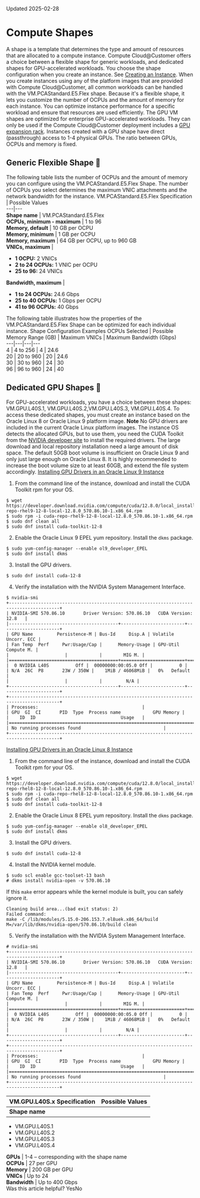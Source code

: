 Updated 2025-02-28
# Compute Shapes
A shape is a template that determines the type and amount of resources that are allocated to a compute instance. Compute Cloud@Customer offers a choice between a flexible shape for generic workloads, and dedicated shapes for GPU-accelerated workloads.
You choose the shape configuration when you create an instance. See [Creating an Instance](https://docs.oracle.com/en-us/iaas/compute-cloud-at-customer/topics/compute/creating-an-instance.htm#creating-an-instance "On Compute Cloud@Customer, you can create an instance using the Compute Cloud@Customer Console, CLI, and API.").
When you create instances using any of the platform images that are provided with Compute Cloud@Customer, all common workloads can be handled with the VM.PCAStandard.E5.Flex shape. Because it's a flexible shape, it lets you customize the number of OCPUs and the amount of memory for each instance. You can optimize instance performance for a specific workload and ensure that resources are used efficiently.
The GPU VM shapes are optimized for enterprise GPU-accelerated workloads. They can only be used if the Compute Cloud@Customer deployment includes a [GPU expansion rack](https://docs.oracle.com/en-us/iaas/compute-cloud-at-customer/topics/overview/gpu-expansion.htm#gpu-expansion "To enable GPU-accelerated workloads in the local data center, a Compute Cloud@Customer installation can be expanded with server nodes that have GPUs installed."). Instances created with a GPU shape have direct (passthrough) access to 1-4 physical GPUs. The ratio between GPUs, OCPUs and memory is fixed.
## Generic Flexible Shape 🔗 
The following table lists the number of OCPUs and the amount of memory you can configure using the VM.PCAStandard.E5.Flex Shape.
The number of OCPUs you select determines the maximum VNIC attachments and the network bandwidth for the instance.
VM.PCAStandard.E5.Flex Specification | Possible Values  
---|---  
**Shape name** | VM.PCAStandard.E5.Flex  
**OCPUs, minimum - maximum** | 1 to 96  
**Memory, default** | 10 GB per OCPU  
**Memory, minimum** | 1 GB per OCPU  
**Memory, maximum** | 64 GB per OCPU, up to 960 GB  
**VNICs, maximum** | 
  * **1 OCPU:** 2 VNICs
  * **2 to 24 OCPUs:** 1 VNIC per OCPU
  * **25 to 96:** 24 VNICs

  
**Bandwidth, maximum** | 
  * **1 to 24 OCPUs:** 24.6 Gbps
  * **25 to 40 OCPUs:** 1 Gbps per OCPU
  * **41 to 96 OCPUs:** 40 Gbps

  
The following table illustrates how the properties of the VM.PCAStandard.E5.Flex Shape can be optimized for each individual instance.
Shape Configuration Examples OCPUs Selected | Possible Memory Range (GB) | Maximum VNICs | Maximum Bandwidth (Gbps)  
---|---|---|---  
4 | 4 to 256 | 4 | 24.6  
20 | 20 to 960 | 20 | 24.6  
30 | 30 to 960 | 24 | 30  
96 | 96 to 960 | 24 | 40  
## Dedicated GPU Shapes 🔗 
For GPU-accelerated workloads, you have a choice between these shapes: VM.GPU.L40S.1, VM.GPU.L40S.2,VM.GPU.L40S.3, VM.GPU.L40S.4. To access these dedicated shapes, you must create an instance based on the Oracle Linux 8 or Oracle Linux 9 platform image.
**Note**
No GPU drivers are included in the current Oracle Linux platform images. The instance OS detects the allocated GPUs, but to use them, you need the CUDA Toolkit from the [NVIDIA developer site](https://developer.nvidia.com/cuda-downloads) to install the required drivers.
The large download and local repository installation need a large amount of disk space. The default 50GB boot volume is insufficient on Oracle Linux 9 and only just large enough on Oracle Linux 8. It is highly recommended to increase the boot volume size to at least 60GB, and extend the file system accordingly.
[Installing GPU Drivers in an Oracle Linux 9 Instance](https://docs.oracle.com/en-us/iaas/compute-cloud-at-customer/topics/compute/compute-shapes.htm)
  1. From the command line of the instance, download and install the CUDA Toolkit rpm for your OS.
```
$ wget https://developer.download.nvidia.com/compute/cuda/12.8.0/local_installers/cuda-repo-rhel9-12-8-local-12.8.0_570.86.10-1.x86_64.rpm
$ sudo rpm -i cuda-repo-rhel9-12-8-local-12.8.0_570.86.10-1.x86_64.rpm
$ sudo dnf clean all
$ sudo dnf install cuda-toolkit-12-8
```

  2. Enable the Oracle Linux 9 EPEL yum repository. Install the `dkms` package.
```
$ sudo yum-config-manager --enable ol9_developer_EPEL
$ sudo dnf install dkms
```

  3. Install the GPU drivers.
```
$ sudo dnf install cuda-12-8
```

  4. Verify the installation with the NVIDIA System Management Interface.
```
$ nvidia-smi
+-----------------------------------------------------------------------------------------+
| NVIDIA-SMI 570.86.10       Driver Version: 570.86.10   CUDA Version: 12.8   |
|-----------------------------------------+------------------------+----------------------+
| GPU Name         Persistence-M | Bus-Id     Disp.A | Volatile Uncorr. ECC |
| Fan Temp  Perf     Pwr:Usage/Cap |      Memory-Usage | GPU-Util Compute M. |
|                     |            |        MIG M. |
|=========================================+========================+======================|
|  0 NVIDIA L40S          Off |  00000000:00:05.0 Off |          0 |
| N/A  26C  P8       23W / 350W |    1MiB / 46068MiB |   0%   Default |
|                     |            |         N/A |
+-----------------------------------------+------------------------+----------------------+
+-----------------------------------------------------------------------------------------+
| Processes:                                       |
| GPU  GI  CI       PID  Type  Process name            GPU Memory |
|    ID  ID                                Usage   |
|=========================================================================================|
| No running processes found                               |
+-----------------------------------------------------------------------------------------+
```



[Installing GPU Drivers in an Oracle Linux 8 Instance](https://docs.oracle.com/en-us/iaas/compute-cloud-at-customer/topics/compute/compute-shapes.htm)
  1. From the command line of the instance, download and install the CUDA Toolkit rpm for your OS.
```
$ wget https://developer.download.nvidia.com/compute/cuda/12.8.0/local_installers/cuda-repo-rhel8-12-8-local-12.8.0_570.86.10-1.x86_64.rpm
$ sudo rpm -i cuda-repo-rhel8-12-8-local-12.8.0_570.86.10-1.x86_64.rpm
$ sudo dnf clean all
$ sudo dnf install cuda-toolkit-12-8
```

  2. Enable the Oracle Linux 8 EPEL yum repository. Install the `dkms` package.
```
$ sudo yum-config-manager --enable ol8_developer_EPEL
$ sudo dnf install dkms
```

  3. Install the GPU drivers.
```
$ sudo dnf install cuda-12-8
```

  4. Install the NVIDIA kernel module.
```
$ sudo scl enable gcc-toolset-13 bash
# dkms install nvidia-open -v 570.86.10
```

If this `make` error appears while the kernel module is built, you can safely ignore it.
```
Cleaning build area...(bad exit status: 2)
Failed command:
make -C /lib/modules/5.15.0-206.153.7.el8uek.x86_64/build M=/var/lib/dkms/nvidia-open/570.86.10/build clean
```

  5. Verify the installation with the NVIDIA System Management Interface.
```
# nvidia-smi
+-----------------------------------------------------------------------------------------+
| NVIDIA-SMI 570.86.10       Driver Version: 570.86.10   CUDA Version: 12.8   |
|-----------------------------------------+------------------------+----------------------+
| GPU Name         Persistence-M | Bus-Id     Disp.A | Volatile Uncorr. ECC |
| Fan Temp  Perf     Pwr:Usage/Cap |      Memory-Usage | GPU-Util Compute M. |
|                     |            |        MIG M. |
|=========================================+========================+======================|
|  0 NVIDIA L40S          Off |  00000000:00:05.0 Off |          0 |
| N/A  26C  P8       23W / 350W |    1MiB / 46068MiB |   0%   Default |
|                     |            |         N/A |
+-----------------------------------------+------------------------+----------------------+
+-----------------------------------------------------------------------------------------+
| Processes:                                       |
| GPU  GI  CI       PID  Type  Process name            GPU Memory |
|    ID  ID                                Usage   |
|=========================================================================================|
| No running processes found                               |
+-----------------------------------------------------------------------------------------+
```



VM.GPU.L40S.x Specification | Possible Values  
---|---  
**Shape name** | 
  * VM.GPU.L40S.1
  * VM.GPU.L40S.2
  * VM.GPU.L40S.3
  * VM.GPU.L40S.4

  
**GPUs** | 1-4 – corresponding with the shape name  
**OCPUs** | 27 per GPU  
**Memory** | 200 GB per GPU  
**VNICs** | Up to 24  
**Bandwidth** | Up to 400 Gbps  
Was this article helpful?
YesNo

